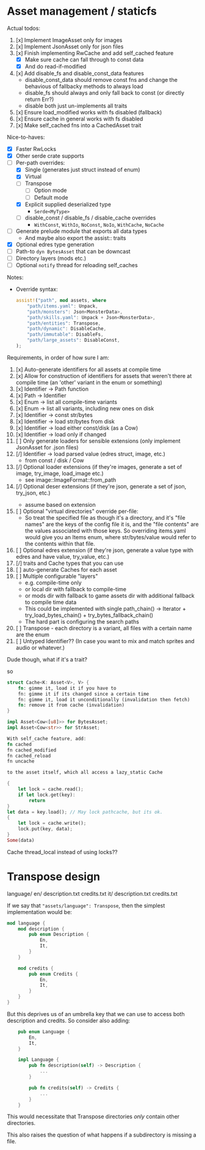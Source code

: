 # Asset management / staticfs

Actual todos:
1. [x] Implement ImageAsset only for images
2. [x] Implement JsonAsset only for json files
3. [x] Finish implementing RwCache and add self_cached feature
    - [x] Make sure cache can fall through to const data
    - [x] And do read-if-modified
4. [x] Add disable_fs and disable_const_data features
    - disable_const_data should remove const fns and change the behavious of fallbacky methods to always load
    - disable_fs should always and only fall back to const (or directly return Err?)
    - disable both just un-implements all traits
5. [x] Ensure load_modified works with fs disabled (fallback)
6. [x] Ensure cache in general works with fs disabled
7. [x] Make self_cached fns into a CachedAsset trait

Nice-to-haves:
- [x] Faster RwLocks
- [x] Other serde crate supports
- [ ] Per-path overrides:
    - [x] Single (generates just struct instead of enum)
    - [x] Virtual
    - [ ] Transpose
        - [ ] Option mode
        - [ ] Default mode
    - [x] Explicit supplied deserialized type
        - `Serde<MyType>`
    - [ ] disable_const / disable_fs / disable_cache overrides
        - `WithConst`, `WithIo`, `NoConst`, `NoIo`, `WithCache`, `NoCache`
- [ ] Generate prelude module that exports all data types
    - And maybe also export the assist:: traits
- [x] Optional edres type generation
- [ ] Path-to `dyn BytesAsset` that can be downcast
- [ ] Directory layers (mods etc.)
- [ ] Optional `notify` thread for reloading self_caches

Notes:
- Override syntax:
    ```rust
    assist!("path", mod assets, where
        "path/items.yaml": Unpack,
        "path/monsters": Json<MonsterData>,
        "path/skills.yaml": Unpack + Json<MonsterData>,
        "path/entities": Transpose,
        "path/dynamic": DisableCache,
        "path/immutable": DisableFs,
        "path/large_assets": DisableConst,
    );
    ```

Requirements, in order of how sure I am:

1. [x] Auto-generate identifiers for all assets at compile time
2. [x] Allow for construction of identifiers for assets that weren't there at compile time (an 'other' variant in the enum or something)
3. [x] Identifier -> Path function
4. [x] Path -> Identifier
5. [x] Enum -> list all compile-time variants
6. [x] Enum -> list all variants, including new ones on disk
7. [x] Identifier -> const str/bytes
8. [x] Identifier -> load str/bytes from disk
9. [x] Identifier -> load either const/disk (as a Cow)
10. [x] Identifier -> load only if changed
11. [ ] Only generate loaders for sensible extensions (only implement JsonAsset for .json files)
11. [/] Identifier -> load parsed value (edres struct, image, etc.)
    - from const / disk / Cow
12. [/] Optional loader extensions (if they're images, generate a set of image, try_image, load_image etc.)
    - see image::ImageFormat::from_path
13. [/] Optional deser extensions (if they're json, generate a set of json<T>, try_json<T>, etc.)
    - assume based on extension
14. [ ] Optional "virtual directories" override per-file:
    - So treat the specified file as though it's a directory, and it's "file names" are the keys of the config file it is, and the "file contents" are the values associated with those keys. So overriding items.yaml would give you an Items enum, where str/bytes/value would refer to the contents within that file.
15. [ ] Optional edres extension (if they're json, generate a value type with edres and have value, try_value, etc.)
16. [/] traits and Cache types that you can use
17. [ ] auto-generate Caches for each asset
20. [ ] Multiple configurable "layers"
    - e.g. compile-time only
    - or local dir with fallback to compile-time
    - or mods dir with fallback to game assets dir with additional fallback to compile time data
    - This could be implemented with single path_chain() -> Iterator + try_load_bytes_chain() + try_bytes_fallback_chain()
    - The hard part is configuring the search paths
25. [ ] Transpose - each directory is a variant, all files with a certain name are the enum
30. [ ] Untyped Identifier?? (In case you want to mix and match sprites and audio or whatever.)

Dude though, what if it's a trait?

so

```rust
struct Cache<K: Asset<V>, V> {
    fn: gimme it, load it if you have to
    fn: gimme it if its changed since a certain time
    fn: gimme it, load it unconditionally (invalidation then fetch)
    fn: remove it from cache (invalidation)
}

impl Asset<Cow<[u8]>> for BytesAsset;
impl Asset<Cow<str>> for StrAsset;

With self_cache feature, add:
fn cached
fn cached_modified
fn cached_reload
fn uncache

to the asset itself, which all access a lazy_static Cache
```

```rust
{
    let lock = cache.read();
    if let lock.get(key):
        return
}
let data = key.load(); // May lock pathcache, but its ok.
{
    let lock = cache.write();
    lock.put(key, data);
}
Some(data)
```

Cache thread_local instead of using locks??

# Transpose design

language/
    en/
        description.txt
        credits.txt
    it/
        description.txt
        credits.txt

If we say that `"assets/language": Transpose`, then the simplest implementation would be:

```rust
mod language {
    mod description {
        pub enum Description {
            En,
            It,
        }
    }

    mod credits {
        pub enum Credits {
            En,
            It,
        }
    }
}
```

But this deprives us of an umbrella key that we can use to access both description and credits. So consider also adding:

```rust
    pub enum Language {
        En,
        It,
    }

    impl Language {
        pub fn description(self) -> Description {
            ...
        }

        pub fn credits(self) -> Credits {
            ...
        }
    }
```

This would necessitate that Transpose directories _only_ contain other directories.

This also raises the question of what happens if a subdirectory is missing a file.
